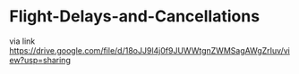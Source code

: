 # Flight-Delays-and-Cancellations

via link
https://drive.google.com/file/d/18oJJ9l4j0f9JUWWtgnZWMSagAWgZrIuv/view?usp=sharing
